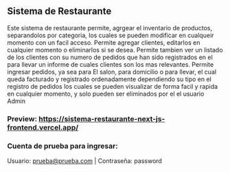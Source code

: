 ## Sistema de Restaurante

Este sistema de restaurante permite, agrgear el inventario de productos, separandolos por categoria, los cuales se pueden modificar en cualqueir momento con un facil acceso.
Permite agregar clientes, editarlos en cualquier momento o eliminarlos si se desea. Permite tambien ver un listado de los clientes con su numero de pedidos que han sido registrados en el para llevar un informe de cuales clientes son los mas relevantes.
Permite ingresar pedidos, ya sea para El salon, para domicilio o para llevar, el cual queda facturado y registrado ordenadamente dependiendo su tipo en el registro de pedidos los cuales se pueden visualizar de forma facil y rapida en cualquier momento, y solo pueden ser eliminados por el el usuario Admin
### Preview: https://sistema-restaurante-next-js-frontend.vercel.app/
### Cuenta de prueba para ingresar: 
Usuario: prueba@prueba.com  |  Contraseña: password